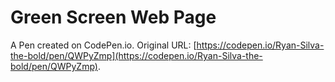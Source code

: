 # Green Screen Web Page

A Pen created on CodePen.io. Original URL: [https://codepen.io/Ryan-Silva-the-bold/pen/QWPyZmp](https://codepen.io/Ryan-Silva-the-bold/pen/QWPyZmp).

